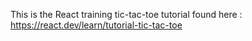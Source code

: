 This is the React training tic-tac-toe tutorial found here : https://react.dev/learn/tutorial-tic-tac-toe
